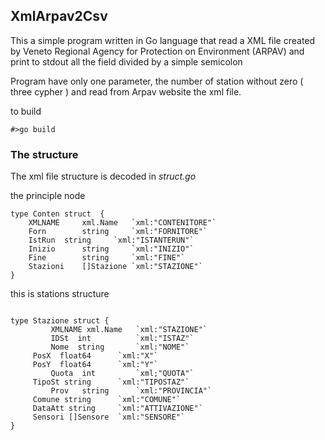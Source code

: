 ## XmlArpav2Csv

This a simple program written in Go language that read a XML file created by Veneto Regional Agency for Protection on Environment 
(ARPAV) and print to stdout all the field divided by a simple semicolon

Program have only one parameter, the number of station without zero ( three cypher ) and read from Arpav website  the xml file. 

to build 

```
#>go build
```


### The structure
The xml file structure is decoded in _struct.go_ 


the principle node

```
type Conten struct  {
    XMLNAME     xml.Name   `xml:"CONTENITORE"`
    Forn        string     `xml:"FORNITORE"`
    IstRun	string     `xml:"ISTANTERUN"`
    Inizio      string     `xml:"INIZIO"`
    Fine        string     `xml:"FINE"`
    Stazioni    []Stazione `xml:"STAZIONE"`
}
```


this is stations structure

```

type Stazione struct {
         XMLNAME xml.Name   `xml:"STAZIONE"`
         IDSt  int          `xml:"ISTAZ"`
         Nome  string       `xml:"NOME"`
	 PosX  float64      `xml:"X"`
	 PosY  float64      `xml:"Y"`
         Quota  int         `xml;"QUOTA"`
  	 TipoSt string      `xml:"TIPOSTAZ"`
         Prov   string	    `xml:"PROVINCIA"`
	 Comune string	    `xml:"COMUNE"`
	 DataAtt string	    `xml:"ATTIVAZIONE"`
	 Sensori []Sensore  `xml:"SENSORE"`
}
```


